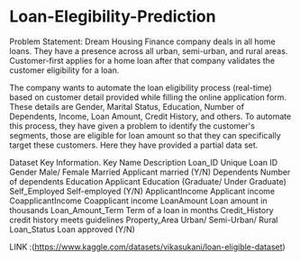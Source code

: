 # Loan-Elegibility-Prediction
Problem Statement:
Dream Housing Finance company deals in all home loans. They have a presence across all urban, semi-urban, and rural areas. Customer-first applies for a home loan after that company validates the customer eligibility for a loan.

The company wants to automate the loan eligibility process (real-time) based on customer detail provided while filling the online application form. These details are Gender, Marital Status, Education, Number of Dependents, Income, Loan Amount, Credit History, and others. To automate this process, they have given a problem to identify the customer's segments, those are eligible for loan amount so that they can specifically target these customers. Here they have provided a partial data set.

Dataset Key Information.
Key Name	Description
Loan_ID	Unique Loan ID
Gender	Male/ Female
Married	Applicant married (Y/N)
Dependents	Number of dependents
Education	Applicant Education (Graduate/ Under Graduate)
Self_Employed	Self-employed (Y/N)
ApplicantIncome	Applicant income
CoapplicantIncome	Coapplicant income
LoanAmount	Loan amount in thousands
Loan_Amount_Term	Term of a loan in months
Credit_History	credit history meets guidelines
Property_Area	Urban/ Semi-Urban/ Rural
Loan_Status	Loan approved (Y/N)


LINK :(https://www.kaggle.com/datasets/vikasukani/loan-eligible-dataset)
